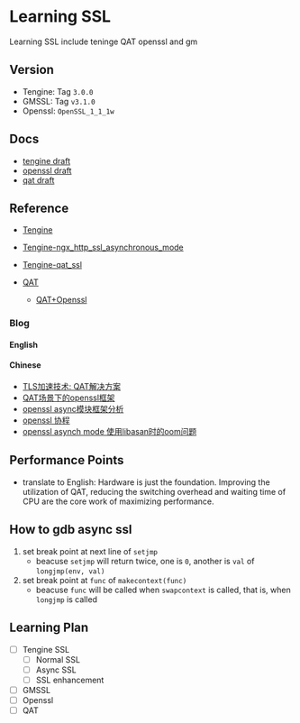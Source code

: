 # Learning SSL

Learning SSL include teninge QAT openssl and gm

## Version

- Tengine: Tag `3.0.0`
- GMSSL: Tag `v3.1.0`
- Openssl: `OpenSSL_1_1_1w`

## Docs

- [tengine draft](./docs/tengine/tengine_draft.md)
- [openssl draft](./docs/openssl/openssl_draft.md)
- [qat draft](./docs/qat/qat_draft.md)

## Reference

- [Tengine](http://tengine.taobao.org/)
- [Tengine-ngx_http_ssl_asynchronous_mode](http://tengine.taobao.org/document/ngx_http_ssl_asynchronous_mode.html)
- [Tengine-qat_ssl](http://tengine.taobao.org/document/tengine_qat_ssl.html)

- [QAT](https://01.org/intel-quickassist-technology)
    - [QAT+Openssl](https://www.intel.com/content/www/us/en/content-details/706024/intel-quickassist-technology-intel-qat-and-openssl-1-1-0-performance.html?wapkw=QAT%20performance)

### Blog

#### English

#### Chinese

- [TLS加速技术: QAT解决方案](https://www.bilibili.com/read/cv23857330/)
- [QAT场景下的openssl框架](https://www.cnblogs.com/hugetong/p/14363775.html)
- [openssl async模块框架分析](https://www.cnblogs.com/hugetong/p/14379347.html)
- [openssl 协程](https://www.cnblogs.com/hugetong/p/14378526.html)
- [openssl asynch mode 使用libasan时的oom问题](https://www.cnblogs.com/hugetong/p/14231782.html)

## Performance Points

<!-- 硬件只是基础, 提高QAT的利用率, 降低CPU的切换开销和等待时间是性能最大化的核心工作 -->
- translate to English: Hardware is just the foundation. Improving the utilization of QAT, reducing the switching overhead and waiting time of CPU are the core work of maximizing performance.

## How to gdb async ssl

1. set break point at next line of `setjmp`
    - beacuse `setjmp` will return twice, one is `0`, another is `val` of `longjmp(env, val)`
2. set break point at `func` of `makecontext(func)`
    - beacuse `func` will be called when `swapcontext` is called, that is, when `longjmp` is called

## Learning Plan

- [ ] Tengine SSL
    - [ ] Normal SSL
    - [ ] Async SSL
    - [ ] SSL enhancement
- [ ] GMSSL
- [ ] Openssl
- [ ] QAT
